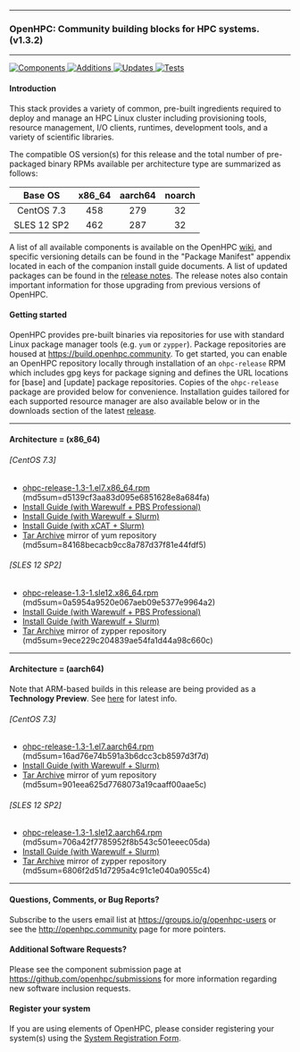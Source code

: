 
---

### OpenHPC: Community building blocks for HPC systems. (v1.3.2)

---

[![Components](https://img.shields.io/badge/components%20available-75-green.svg) ](https://github.com/openhpc/ohpc/wiki/Component-List)
[![Additions](https://img.shields.io/badge/new%20additions-6-blue.svg) ](https://github.com/openhpc/ohpc/releases/tag/v1.3.2.GA)
[![Updates](https://img.shields.io/badge/updates-32%25-lightgrey.svg) ](https://github.com/openhpc/ohpc/releases/tag/v1.3.2.GA)
[![Tests](https://img.shields.io/badge/tests%20passing-100%25-brightgreen.svg) ](http://test.openhpc.community:8080/job/1.3.2/)

#### Introduction

This stack provides a variety of common, pre-built ingredients required to
deploy and manage an HPC Linux cluster including provisioning tools, resource
management, I/O clients, runtimes, development tools, and a variety of
scientific libraries.

The compatible OS version(s) for this release and the total number of
pre-packaged binary RPMs available per architecture type are summarized as follows:

Base OS     | x86_64  | aarch64  | noarch
:---:       | :---:   | :---:    | :---:
CentOS 7.3  | 458     | 279      | 32
SLES 12 SP2 | 462     | 287      | 32

A list of all available components is available on the OpenHPC
[wiki](https://github.com/openhpc/ohpc/wiki/Component-List-v1.3.2), and
specific versioning details can be found in the "Package Manifest" appendix
located in each of the companion install guide documents. A list of updated
packages can be found in the [release
notes](https://github.com/openhpc/ohpc/releases/tag/v1.3.2.GA). The release
notes also contain important information for those upgrading from previous
versions of OpenHPC.

#### Getting started

OpenHPC provides pre-built binaries via repositories for use with standard
Linux package manager tools (e.g. ```yum``` or ```zypper```). Package
repositories are housed at https://build.openhpc.community. To get started, you
can enable an OpenHPC repository locally through installation of an
```ohpc-release``` RPM which includes gpg keys for package signing and defines
the URL locations for [base] and [update] package repositories. Copies of the
```ohpc-release``` package are provided below for convenience. Installation guides 
tailored for each supported resource manager are also available below or in
the downloads section of the latest
[release](https://github.com/openhpc/ohpc/releases/tag/v1.3.GA).

---

#### Architecture = (x86_64)

###### [CentOS 7.3]
* [ohpc-release-1.3-1.el7.x86_64.rpm](https://github.com/openhpc/ohpc/releases/download/v1.3.GA/ohpc-release-1.3-1.el7.x86_64.rpm) (md5sum=d5139cf3aa83d095e6851628e8a684fa)
* [Install Guide (with Warewulf + PBS Professional)](https://github.com/openhpc/ohpc/releases/download/v1.3.2.GA/Install_guide-CentOS7-Warewulf-PBSPro-1.3.2-x86_64.pdf)
* [Install Guide (with Warewulf + Slurm)](https://github.com/openhpc/ohpc/releases/download/v1.3.2.GA/Install_guide-CentOS7-Warewulf-SLURM-1.3.2-x86_64.pdf)
* [Install Guide (with xCAT + Slurm)](https://github.com/openhpc/ohpc/releases/download/v1.3.2.GA/Install_guide-CentOS7-xCAT-SLURM-1.3.2-x86_64.pdf)
* [Tar Archive](http://build.openhpc.community/dist/1.3.2/OpenHPC-1.3.2.CentOS_7.x86_64.tar) mirror of yum repository (md5sum=84168becacb9cc8a787d37f81e44fdf5)

###### [SLES 12 SP2]
* [ohpc-release-1.3-1.sle12.x86_64.rpm](https://github.com/openhpc/ohpc/releases/download/v1.3.GA/ohpc-release-1.3-1.sle12.x86_64.rpm) (md5sum=0a5954a9520e067aeb09e5377e9964a2)
* [Install Guide (with Warewulf + PBS Professional)](https://github.com/openhpc/ohpc/releases/download/v1.3.2.GA/Install_guide-SLE_12-Warewulf-PBSPro-1.3.2-x86_64.pdf)
* [Install Guide (with Warewulf + Slurm)](https://github.com/openhpc/ohpc/releases/download/v1.3.2.GA/Install_guide-SLE_12-Warewulf-SLURM-1.3.2-x86_64.pdf)
* [Tar Archive](http://build.openhpc.community/dist/1.3.2/OpenHPC-1.3.2.SLE_12.x86_64.tar) mirror of zypper repository (md5sum=9ece229c204839ae54fa1d44a98c660c)

---

#### Architecture = (aarch64)

Note that ARM-based builds in this release are being provided as a **Technology Preview**. See [here](https://github.com/openhpc/ohpc/wiki/ARM-Tech-Preview) for latest info.

###### [CentOS 7.3]
* [ohpc-release-1.3-1.el7.aarch64.rpm](https://github.com/openhpc/ohpc/releases/download/v1.3.GA/ohpc-release-1.3-1.el7.aarch64.rpm) (md5sum=16ad76e74b591a3b6dcc3cb8597d3f7d)
* [Install Guide (with Warewulf + Slurm)](https://github.com/openhpc/ohpc/releases/download/v1.3.2.GA/Install_guide-CentOS7-Warewulf-SLURM-1.3.2-aarch64.pdf)
* [Tar Archive](http://build.openhpc.community/dist/1.3.2/OpenHPC-1.3.2.CentOS_7.aarch64.tar) mirror of yum repository (md5sum=901eea625d7768073a19caaff00aae5c)

###### [SLES 12 SP2]
* [ohpc-release-1.3-1.sle12.aarch64.rpm](https://github.com/openhpc/ohpc/releases/download/v1.3.GA/ohpc-release-1.3-1.sle12.aarch64.rpm) (md5sum=706a42f7785952f8b543c501eeec05da)
* [Install Guide (with Warewulf + Slurm)](https://github.com/openhpc/ohpc/releases/download/v1.3.2.GA/Install_guide-SLE_12-Warewulf-SLURM-1.3.2-aarch64.pdf)
* [Tar Archive](http://build.openhpc.community/dist/1.3.2/OpenHPC-1.3.2.SLE_12.aarch64.tar) mirror of zypper repository (md5sum=6806f2d51d7295a4c91c1e040a9055c4)

---

#### Questions, Comments, or Bug Reports?

Subscribe to the users email list at https://groups.io/g/openhpc-users or see
the http://openhpc.community page for more pointers.

#### Additional Software Requests?

Please see the component submission page at
https://github.com/openhpc/submissions for more information regarding new
software inclusion requests.

#### Register your system

If you are using elements of OpenHPC, please consider registering your
system(s) using the [System Registration
Form](https://drive.google.com/open?id=1KvFM5DONJigVhOlmDpafNTDDRNTYVdolaYYzfrHkOWI).


